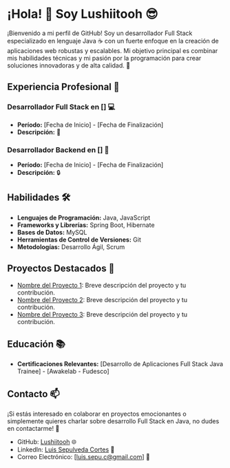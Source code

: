 # ¡Hola! 👋 Soy Lushiitooh 😎

¡Bienvenido a mi perfil de GitHub! Soy un desarrollador Full Stack especializado en lenguaje Java ☕ con un fuerte enfoque en la creación de aplicaciones web robustas y escalables. Mi objetivo principal es combinar mis habilidades técnicas y mi pasión por la programación para crear soluciones innovadoras y de alta calidad. 🚀

## Experiencia Profesional 💼

### Desarrollador Full Stack en [] 💻

- **Período:** [Fecha de Inicio] - [Fecha de Finalización]
- **Descripción:**  💪

### Desarrollador Backend en [] 🔧

- **Período:** [Fecha de Inicio] - [Fecha de Finalización]
- **Descripción:** 🔒

## Habilidades 🛠️

- **Lenguajes de Programación:** Java, JavaScript
- **Frameworks y Librerías:** Spring Boot, Hibernate
- **Bases de Datos:** MySQL
- **Herramientas de Control de Versiones:** Git
- **Metodologías:** Desarrollo Ágil, Scrum

## Proyectos Destacados 🚀

- [Nombre del Proyecto 1](enlace_al_proyecto1): Breve descripción del proyecto y tu contribución.
- [Nombre del Proyecto 2](enlace_al_proyecto2): Breve descripción del proyecto y tu contribución.
- [Nombre del Proyecto 3](enlace_al_proyecto3): Breve descripción del proyecto y tu contribución.

## Educación 📚

- **Certificaciones Relevantes:** [Desarrollo de Aplicaciones Full Stack Java Trainee] - [Awakelab - Fudesco]

## Contacto 📫

¡Si estás interesado en colaborar en proyectos emocionantes o simplemente quieres charlar sobre desarrollo Full Stack en Java, no dudes en contactarme! 📩

- GitHub: [Lushiitooh](https://github.com/Lushiitooh) 🌐
- LinkedIn: [Luis Sepulveda Cortes](https://www.linkedin.com/in/luis-sepulveda-cortes-b70655262/) 💼
- Correo Electrónico: [luis.sepu.c@gmail.com] 📧

